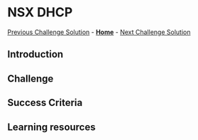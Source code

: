 # NSX DHCP
[Previous Challenge Solution](./10-HCX-Network-Extension.md) - **[Home](../Readme.md)** - [Next Challenge Solution](./12-AVS-ANF-Datastores.md)

## Introduction

## Challenge 

## Success Criteria

## Learning resources